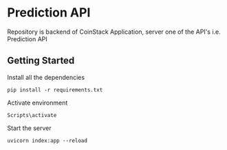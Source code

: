 
# Prediction API

Repository is backend of CoinStack Application, server one of the API's i.e. Prediction API


## Getting Started
Install all the dependencies
```
pip install -r requirements.txt
```
Activate environment
```
Scripts\activate
```
Start the server
```
uvicorn index:app --reload
```